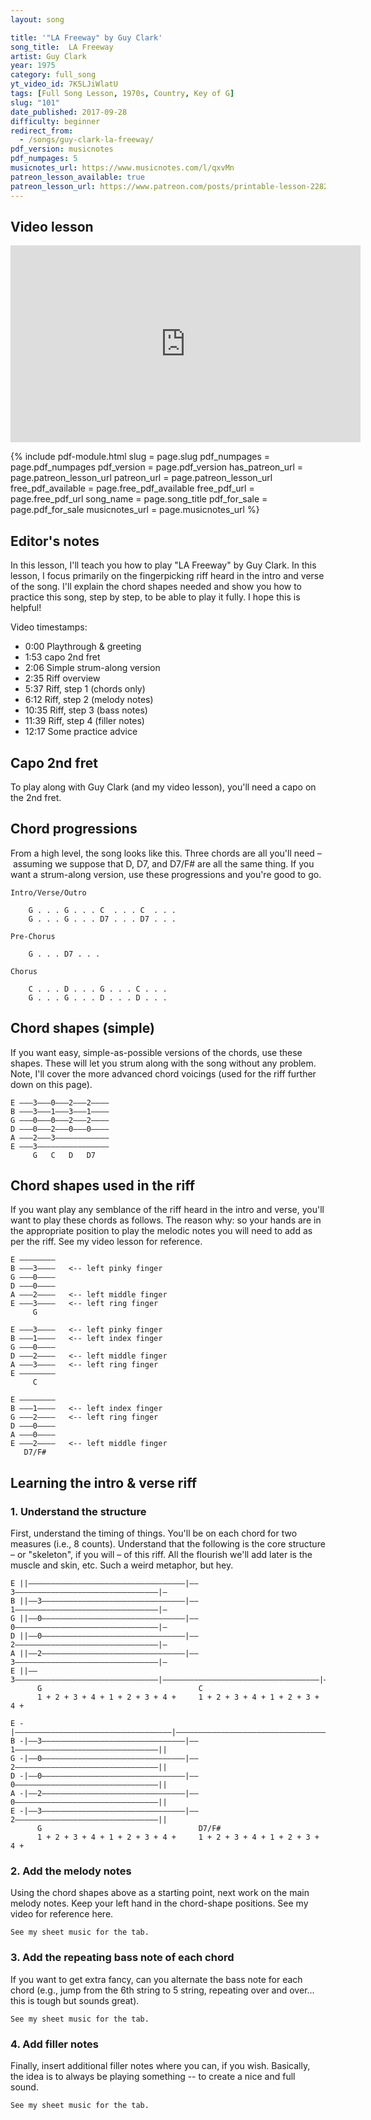 ```yaml
---
layout: song

title: '"LA Freeway" by Guy Clark'
song_title:  LA Freeway
artist: Guy Clark
year: 1975
category: full_song
yt_video_id: 7K5LJiWlatU
tags: [Full Song Lesson, 1970s, Country, Key of G]
slug: "101"
date_published: 2017-09-28
difficulty: beginner
redirect_from:
  - /songs/guy-clark-la-freeway/
pdf_version: musicnotes
pdf_numpages: 5
musicnotes_url: https://www.musicnotes.com/l/qxvMn
patreon_lesson_available: true
patreon_lesson_url: https://www.patreon.com/posts/printable-lesson-22821148
---
```


## Video lesson

<iframe width="560" height="315" src="https://www.youtube.com/embed/7K5LJiWlatU?showinfo=0" frameborder="0" allowfullscreen></iframe>

{% include pdf-module.html slug = page.slug pdf_numpages = page.pdf_numpages pdf_version = page.pdf_version has_patreon_url = page.patreon_lesson_url patreon_url = page.patreon_lesson_url free_pdf_available = page.free_pdf_available free_pdf_url = page.free_pdf_url song_name = page.song_title pdf_for_sale = page.pdf_for_sale musicnotes_url = page.musicnotes_url %}

## Editor's notes

In this lesson, I'll teach you how to play "LA Freeway" by Guy Clark. In this lesson, I focus primarily on the fingerpicking riff heard in the intro and verse of the song. I'll explain the chord shapes needed and show you how to practice this song, step by step, to be able to play it fully. I hope this is helpful!

Video timestamps:

- 0:00 Playthrough & greeting
- 1:53 capo 2nd fret
- 2:06 Simple strum-along version
- 2:35 Riff overview
- 5:37 Riff, step 1 (chords only)
- 6:12 Riff, step 2 (melody notes)
- 10:35 Riff, step 3 (bass notes)
- 11:39 Riff, step 4 (filler notes)
- 12:17 Some practice advice



## Capo 2nd fret

To play along with Guy Clark (and my video lesson), you'll need a capo on the 2nd fret.

## Chord progressions

From a high level, the song looks like this. Three chords are all you'll need – assuming we suppose that D, D7, and D7/F# are all the same thing. If you want a strum-along version, use these progressions and you're good to go.

    Intro/Verse/Outro

        G . . . G . . . C  . . . C  . . .
        G . . . G . . . D7 . . . D7 . . .

    Pre-Chorus

        G . . . D7 . . .

    Chorus

        C . . . D . . . G . . . C . . .
        G . . . G . . . D . . . D . . .

## Chord shapes (simple)

If you want easy, simple-as-possible versions of the chords, use these shapes. These will let you strum along with the song without any problem. Note, I'll cover the more advanced chord voicings (used for the riff further down on this page).

    E –––3–––0–––2–––2––––
    B –––3–––1–––3–––1––––
    G –––0–––0–––2–––2––––
    D –––0–––2–––0–––0––––
    A –––2–––3––––––––––––
    E –––3––––––––––––––––
         G   C   D   D7  

<!-- ## Lyrics w/ chords

    G
    ...Pack up all your dishes
    C
    ...Make note of all good wishes
    G
    ...Say goodbye to the landlord for me
    D7
    ...That son of a bitch has always bored me

    G
    ...Throw out them LA papers
    C
    ...And that moldy box of vanilla wafers
    G
    ...Adios to all this concrete
    D7                                          G   D7
    ...Gonna get me some dirt road back street

                 C                    D
        If I can just get off of this LA freeway
            G                     C
        Without getting killed or caught
                G
        I'd be..... down that road in a cloud of smoke
                 D
        For some land that I ain't bought bought bought

    And it's... here's to you old skinny Dennis
    Only one I think I will miss
    I can hear that old bass singing
    Sweet and low like a gift you're bringin'

    Play it for me just one more time now
    Got to give it all we can now
    I believe everything your saying
    Just keep on, keep on playing

        [chorus]

    And you put the pink card in the mailbox
    Leave the key in the old front door lock
    They will find it likely as not
    I'm sure there's somethin' we have forgot

    Oh Susanna, don't you cry, babe
    Love's a gift that's surely handmade
    We've got something to believe in
    Don't ya' think it's time we're leavin'

        [chorus x2]

    Pack up all your dishes
    Make note of all good wishes
    Say goodbye to the landlord for me
    That son of a bitch has always bored me

    [repeat instrumental verse as desired, end] -->

## Chord shapes used in the riff

If you want play any semblance of the riff heard in the intro and verse, you'll want to play these chords as follows. The reason why: so your hands are in the appropriate position to play the melodic notes you will need to add as per the riff. See my video lesson for reference.

    E ––––––––
    B –––3––––   <-- left pinky finger
    G –––0––––
    D –––0––––
    A –––2––––   <-- left middle finger
    E –––3––––   <-- left ring finger
         G

    E –––3––––   <-- left pinky finger
    B –––1––––   <-- left index finger
    G –––0––––
    D –––2––––   <-- left middle finger
    A –––3––––   <-- left ring finger
    E ––––––––
         C

    E ––––––––  
    B –––1––––   <-- left index finger
    G –––2––––   <-- left ring finger
    D –––0––––
    A –––0––––
    E –––2––––   <-- left middle finger
       D7/F#

## Learning the intro & verse riff

### 1. Understand the structure

First, understand the timing of things. You'll be on each chord for two measures (i.e., 8 counts). Understand that the following is the core structure – or "skeleton", if you will – of this riff. All the flourish we'll add later is the muscle and skin, etc. Such a weird metaphor, but hey.

    E ||–––––––––––––––––––––––––––––––––––|––3––––––––––––––––––––––––––––––––|–
    B ||––3––––––––––––––––––––––––––––––––|––1––––––––––––––––––––––––––––––––|–
    G ||––0––––––––––––––––––––––––––––––––|––0––––––––––––––––––––––––––––––––|–
    D ||––0––––––––––––––––––––––––––––––––|––2––––––––––––––––––––––––––––––––|–
    A ||––2––––––––––––––––––––––––––––––––|––3––––––––––––––––––––––––––––––––|–
    E ||––3––––––––––––––––––––––––––––––––|–––––––––––––––––––––––––––––––––––|–
          G                                   C
          1 + 2 + 3 + 4 + 1 + 2 + 3 + 4 +     1 + 2 + 3 + 4 + 1 + 2 + 3 + 4 +

    E -|–––––––––––––––––––––––––––––––––––|–––––––––––––––––––––––––––––––––––||
    B -|––3––––––––––––––––––––––––––––––––|––1––––––––––––––––––––––––––––––––||
    G -|––0––––––––––––––––––––––––––––––––|––2––––––––––––––––––––––––––––––––||
    D -|––0––––––––––––––––––––––––––––––––|––0––––––––––––––––––––––––––––––––||
    A -|––2––––––––––––––––––––––––––––––––|––0––––––––––––––––––––––––––––––––||
    E -|––3––––––––––––––––––––––––––––––––|––2––––––––––––––––––––––––––––––––||
          G                                   D7/F#
          1 + 2 + 3 + 4 + 1 + 2 + 3 + 4 +     1 + 2 + 3 + 4 + 1 + 2 + 3 + 4 +

### 2. Add the melody notes

Using the chord shapes above as a starting point, next work on the main melody notes. Keep your left hand in the chord-shape positions. See my video for reference here.

    See my sheet music for the tab.

<!-- E ||–––––––––––––––––––––––––––––––––––|––––3–––3–––––––––3–––3–––2–0––––––|–
B ||––––3–––3–––––––––1–0––––––––––––––|––––1–––1––––––––––––––––––––––––––|–
G ||––––0–––0–––––––––––––––2–––0––––––|–––––––––––––––––––––––––––––––––––|–
D ||–––––––––––––––––––––––––––––––––––|–––––––––––––––––––––––––––––––––––|–
A ||–––––––––––––––––––––––––––––––––––|––3––––––––––––––––––––––––––––––––|–
E ||––3––––––––––––––––––––––––––––––––|–––––––––––––––––––––––––––––––––––|–
      G                                   C
      1 + 2 + 3 + 4 + 1 + 2 + 3 + 4 +     1 + 2 + 3 + 4 + 1 + 2 + 3 + 4 +

E -|–––––––––––––––––––––––––––––––––––|––––––––––––––––0––––––––––––––––––||
B -|––––3–––3–––––––––1–0––––––––––––––|––––––1–0–1–0–––––––3–––1–––0––––––||
G -|––––0–––0–––––––––––––––2–––0––––––|––––––––––––––2–––––––––––––––2–0––||
D -|–––––––––––––––––––––––––––––––––––|–––––––––––––––––––––––––––––––––––||
A -|–––––––––––––––––––––––––––––––––––|–––––––––––––––––––––––––––––––––––||
E -|––3––––––––––––––––––––––––––––––––|––2––––––––––––––––––––––––––––––––||
      G                                   D7/F#
      1 + 2 + 3 + 4 + 1 + 2 + 3 + 4 +     1 + 2 + 3 + 4 + 1 + 2 + 3 + 4 + -->

### 3. Add the repeating bass note of each chord

If you want to get extra fancy, can you alternate the bass note for each chord (e.g., jump from the 6th string to 5 string, repeating over and over... this is tough but sounds great).

    See my sheet music for the tab.

<!-- E ||–––––––––––––––––––––––––––––––––––|––––3–––3–––––––––3–––3–––2–0––––––|–
B ||––––3–––3–––––––––1–0––––––––––––––|––––1–––1––––––––––––––––––––––––––|–
G ||––––0–––0–––––––––––––––2–––0––––––|–––––––––––––––––––––––––––––––––––|–
D ||–––––––––––––––––––––––––––––––––––|–––––––––––––––––––––––––––––––––––|–
A ||–––––––––––––––––––––––––––––––––––|––3–––3–––3–––3–––3–––3–––3–––3––––|–
E ||––3–––3–––3–––3–––3–––3–––3–––3––––|–––––––––––––––––––––––––––––––––––|–
      G                                   C
      1 + 2 + 3 + 4 + 1 + 2 + 3 + 4 +     1 + 2 + 3 + 4 + 1 + 2 + 3 + 4 +

E -|–––––––––––––––––––––––––––––––––––|––––––––––––––––0––––––––––––––––––||
B -|––––3–––3–––––––––1–0––––––––––––––|––––––1–0–1–0–––––––3–––1–––0––––––||
G -|––––0–––0–––––––––––––––2–––0––––––|––––––––––––––2–––––––––––––––2–0––||
D -|–––––––––––––––––––––––––––––––––––|–––––––––––––––––––––––––––––––––––||
A -|–––––––––––––––––––––––––––––––––––|–––––––––––––––––––––––––––––––––––||
E -|––3–––3–––3–––3–––3–––3–––3–––3––––|––2–––2–––2–––2–––2–––2–––2–––2––––||
      G                                   D7/F#
      1 + 2 + 3 + 4 + 1 + 2 + 3 + 4 +     1 + 2 + 3 + 4 + 1 + 2 + 3 + 4 + -->

### 4. Add filler notes

Finally, insert additional filler notes where you can, if you wish. Basically, the idea is to always be playing something -- to create a nice and full sound.

    See my sheet music for the tab.

<!-- E ||–––––––––––––––––––––––––––––––––––|––––3–––3–––––––––3–––3–––2–0–––0––|–
B ||––––3–––3–––––––––1–0––––––––––––––|––––1–––1–––1–––1–––1–––1––––––––––|–
G ||––––0–––0–––0–––0–––––––2–––0–––0––|–––––––––––––––––––––––––––––––––––|–
D ||–––––––––––––––––––––––––––––––––––|–––––––––––––––––––––––––––––––––––|–
A ||–––––––––––––––––––––––––––––––––––|––3–––3–––3–––3–––3–––3–––3–––3––––|–
E ||––3–––3–––3–––3–––3–––3–––3–––3––––|–––––––––––––––––––––––––––––––––––|–
      G                                   C
      1 + 2 + 3 + 4 + 1 + 2 + 3 + 4 +     1 + 2 + 3 + 4 + 1 + 2 + 3 + 4 +

E -|–––––––––––––––––––––––––––––––––––|––––––––––––––––0––––––––––––––––––||
B -|––––3–––3–––––––––1–0––––––––––––––|––––––1–0–1–0–––––––3–––1–––0––––––||
G -|––––0–––0–––0–––0–––––––2–––0–––0––|––––2–––––––––2–––––––––––––––2–0––||
D -|–––––––––––––––––––––––––––––––––––|–––––––––––––––––––––––––––––––––––||
A -|–––––––––––––––––––––––––––––––––––|–––––––––––––––––––––––––––––––––––||
E -|––3–––3–––3–––3–––3–––3–––3–––3––––|––2–––2–––2–––2–––2–––2–––2–––2––––||
      G                                   D7/F#
      1 + 2 + 3 + 4 + 1 + 2 + 3 + 4 +     1 + 2 + 3 + 4 + 1 + 2 + 3 + 4 + -->
